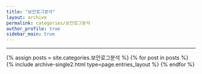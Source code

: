 ```yaml
---
title: "보안로그분석"
layout: archive
permalink: categories/보안로그분석
author_profile: true
sidebar_main: true
---
```


<!-- 공백이 포함되어 있는 카테고리 이름의 경우 site.categories.['a b c'] 이런식으로! -->

***

{% assign posts = site.categories.보안로그분석 %}
{% for post in posts %} {% include archive-single2.html type=page.entries_layout %} {% endfor %}